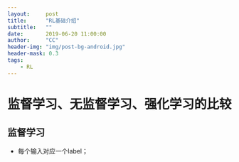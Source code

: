 ```yaml
---
layout:     post
title:      "RL基础介绍"
subtitle:   ""
date:       2019-06-20 11:00:00
author:     "CC"
header-img: "img/post-bg-android.jpg"
header-mask: 0.3
tags:
    - RL
---
```



# 监督学习、无监督学习、强化学习的比较

## 监督学习
+ 每个输入对应一个label；

